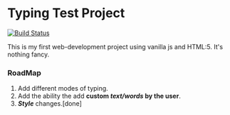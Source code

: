 # Typing Test Project

[![Build Status](https://travis-ci.com/username/projectname.svg?branch=master)](https://travis-ci.com/username/projectname)

This is my first web-development project using vanilla js and HTML:5. It's nothing fancy.

### RoadMap

1. Add different modes of typing.
2. Add the ability the add **custom _text/words_ by the user**.
3. **_Style_** changes.[done]